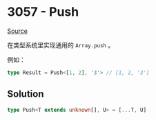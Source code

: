 # 3057 - Push

[Source](https://github.com/lybenson/ts-checker/blob/master/src/3057-easy-push/template.ts)

在类型系统里实现通用的 `Array.push` 。

例如：

```typescript
type Result = Push<[1, 2], '3'> // [1, 2, '3']
```

## Solution

```ts
type Push<T extends unknown[], U> = [...T, U]
```
